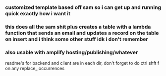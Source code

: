 ### customized template based off sam so i can get up and running quick exactly how i want it
### this does all the sam shit plus creates a table with a lambda function that sends an email and updates a record on the table on insert and i think some other stuff idk i don't remember
### also usable with amplify hosting/publishing/whatever

readme's for backend and client are in each dir, don't forget to do ctrl shft f on any replace_ occurrences

